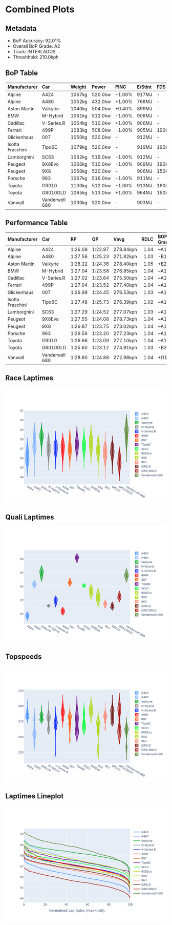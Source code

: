 # Combined Plots

## Metadata

- BoP Accuracy: 92.01%
- Overall BoP Grade: A2
- Track: INTERLAGOS
- Threshhold: 210.0kph

## BoP Table
| Manufacturer     | Car            | Weight   | Power   | PINC   | E/Stint   | FDS    |
|:-----------------|:---------------|:---------|:--------|:-------|:----------|:-------|
| Alpine           | A424           | 1067kg   | 520.0kw | -1.00% | 917MJ     | -      |
| Alpine           | A480           | 1052kg   | 432.0kw | +1.00% | 768MJ     | -      |
| Aston Martin     | Valkyrie       | 1040kg   | 504.0kw | +0.40% | 899MJ     | -      |
| BMW              | M-Hybrid       | 1061kg   | 512.0kw | -1.00% | 908MJ     | -      |
| Cadillac         | V-Series.R     | 1054kg   | 510.0kw | +1.00% | 906MJ     | -      |
| Ferrari          | 499P           | 1083kg   | 508.0kw | -1.00% | 905MJ     | 190kph |
| Glickenhaus      | 007            | 1050kg   | 520.0kw | -      | 912MJ     | -      |
| Isotta Fraschini | Tipo6C         | 1079kg   | 520.0kw | -      | 919MJ     | 190kph |
| Lamborghini      | SC63           | 1062kg   | 519.0kw | -1.00% | 912MJ     | -      |
| Peugeot          | 9X8Evo         | 1066kg   | 510.0kw | -1.00% | 909MJ     | 190kph |
| Peugeot          | 9X8            | 1050kg   | 520.0kw | -      | 906MJ     | 150kph |
| Porsche          | 963            | 1067kg   | 516.0kw | -1.00% | 911MJ     | -      |
| Toyota           | GR010          | 1100kg   | 512.0kw | -1.00% | 913MJ     | 190kph |
| Toyota           | GR010OLD       | 1085kg   | 513.0kw | +1.00% | 964MJ     | 150kph |
| Vanwall          | Vanderwell 680 | 1030kg   | 520.0kw | -      | 903MJ     | -      |

## Performance Table
| Manufacturer     | Car            | RP      | QP      | Vavg      |   RDLC | BOP-Grade   | Match   |
|:-----------------|:---------------|:--------|:--------|:----------|-------:|:------------|:--------|
| Alpine           | A424           | 1:26.09 | 1:22.97 | 278.84kph |   1.04 | ~A1         | 95.47%  |
| Alpine           | A480           | 1:27.56 | 1:25.23 | 271.82kph |   1.03 | -B1         | 88.30%  |
| Aston Martin     | Valkyrie       | 1:28.22 | 1:24.36 | 278.40kph |   1.05 | +B2         | 80.56%  |
| BMW              | M-Hybrid       | 1:27.04 | 1:23.58 | 276.85kph |   1.04 | ~A1         | 99.96%  |
| Cadillac         | V-Series.R     | 1:27.02 | 1:23.64 | 275.50kph |   1.04 | ~A1         | 100.00% |
| Ferrari          | 499P           | 1:27.04 | 1:23.52 | 277.40kph |   1.04 | ~A1         | 99.98%  |
| Glickenhaus      | 007            | 1:26.99 | 1:24.45 | 276.53kph |   1.03 | ~A1         | 99.10%  |
| Isotta Fraschini | Tipo6C         | 1:27.48 | 1:25.73 | 276.39kph |   1.02 | ~A1         | 96.27%  |
| Lamborghini      | SC63           | 1:27.29 | 1:24.52 | 277.07kph |   1.03 | ~A1         | 98.55%  |
| Peugeot          | 9X8Evo         | 1:27.55 | 1:24.08 | 278.73kph |   1.04 | ~A1         | 95.02%  |
| Peugeot          | 9X8            | 1:26.87 | 1:23.75 | 273.02kph |   1.04 | ~A1         | 99.93%  |
| Porsche          | 963            | 1:26.56 | 1:23.20 | 277.23kph |   1.04 | ~A1         | 99.55%  |
| Toyota           | GR010          | 1:26.66 | 1:23.09 | 277.10kph |   1.04 | ~A1         | 99.46%  |
| Toyota           | GR010OLD       | 1:25.60 | 1:23.12 | 274.91kph |   1.03 | -B2         | 82.08%  |
| Vanwall          | Vanderwell 680 | 1:28.60 | 1:24.88 | 272.98kph |   1.04 | +Ω1         | 45.98%  |

## Race Laptimes
![Race Laptimes](images/race_violin.png)

## Quali Laptimes
![Quali Laptimes](images/quali_violin.png)

## Topspeeds
![Topspeeds](images/topspeed_violin.png)

## Laptimes Lineplot
![Laptimes Lineplot](images/laptime_line.png)

